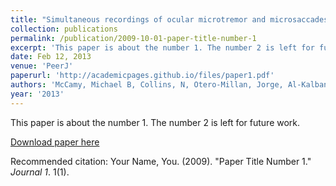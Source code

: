 ```yaml
---
title: "Simultaneous recordings of ocular microtremor and microsaccades with a piezoelectric sensor and a video-oculography system."
collection: publications
permalink: /publication/2009-10-01-paper-title-number-1
excerpt: 'This paper is about the number 1. The number 2 is left for future work.'
date: Feb 12, 2013
venue: 'PeerJ'
paperurl: 'http://academicpages.github.io/files/paper1.pdf'
authors: 'McCamy, Michael B, Collins, N, Otero-Millan, Jorge, Al-Kalbani, M, Macknik, Stephen L, Coakley, D, Troncoso, Xoana G, Boyle, G, Narayanan, Wolf, TR, Martinez-Conde, Susana'
year: '2013'
---
```

This paper is about the number 1. The number 2 is left for future work.

[Download paper here](http://academicpages.github.io/files/paper1.pdf)

Recommended citation: Your Name, You. (2009). "Paper Title Number 1." <i>Journal 1</i>. 1(1).
